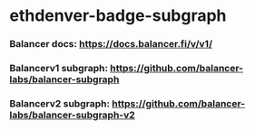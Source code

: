 # ethdenver-badge-subgraph

### Balancer docs: https://docs.balancer.fi/v/v1/

### Balancerv1 subgraph: https://github.com/balancer-labs/balancer-subgraph

### Balancerv2 subgraph: https://github.com/balancer-labs/balancer-subgraph-v2
